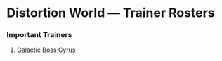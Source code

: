 # Distortion World — Trainer Rosters

### Important Trainers

1. [Galactic Boss Cyrus](important_trainers.md#galactic-boss-cyrus)
